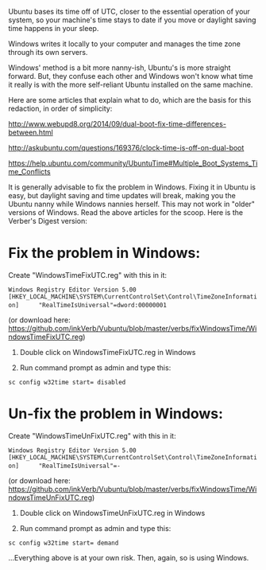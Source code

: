Ubuntu bases its time off of UTC, closer to the essential operation of your system, so your machine's time stays to date if you move or daylight saving time happens in your sleep.

Windows writes it locally to your computer and manages the time zone through its own servers.

Windows' method is a bit more nanny-ish, Ubuntu's is more straight forward. But, they confuse each other and Windows won't know what time it really is with the more self-reliant Ubuntu installed on the same machine.

Here are some articles that explain what to do, which are the basis for this redaction, in order of simplicity:

http://www.webupd8.org/2014/09/dual-boot-fix-time-differences-between.html

http://askubuntu.com/questions/169376/clock-time-is-off-on-dual-boot

https://help.ubuntu.com/community/UbuntuTime#Multiple_Boot_Systems_Time_Conflicts

It is generally advisable to fix the problem in Windows. Fixing it in Ubuntu is easy, but daylight saving and time updates will break, making you the Ubuntu nanny while Windows nannies herself. This may not work in "older" versions of Windows. Read the above articles for the scoop. Here is the Verber's Digest version:

# Fix the problem in Windows:

Create "WindowsTimeFixUTC.reg" with this in it:

`Windows Registry Editor Version 5.00`
`[HKEY_LOCAL_MACHINE\SYSTEM\CurrentControlSet\Control\TimeZoneInformation]`
`     "RealTimeIsUniversal"=dword:00000001`

(or download here: https://github.com/inkVerb/Vubuntu/blob/master/verbs/fixWindowsTime/WindowsTimeFixUTC.reg)

1. Double click on WindowsTimeFixUTC.reg in Windows

2. Run command prompt as admin and type this:

`sc config w32time start= disabled`

# Un-fix the problem in Windows:

Create "WindowsTimeUnFixUTC.reg" with this in it:

`Windows Registry Editor Version 5.00`
`[HKEY_LOCAL_MACHINE\SYSTEM\CurrentControlSet\Control\TimeZoneInformation]`
`     "RealTimeIsUniversal"=-`

(or download here: https://github.com/inkVerb/Vubuntu/blob/master/verbs/fixWindowsTime/WindowsTimeUnFixUTC.reg)

1. Double click on WindowsTimeUnFixUTC.reg in Windows

2. Run command prompt as admin and type this:

`sc config w32time start= demand`

...Everything above is at your own risk. Then, again, so is using Windows.
